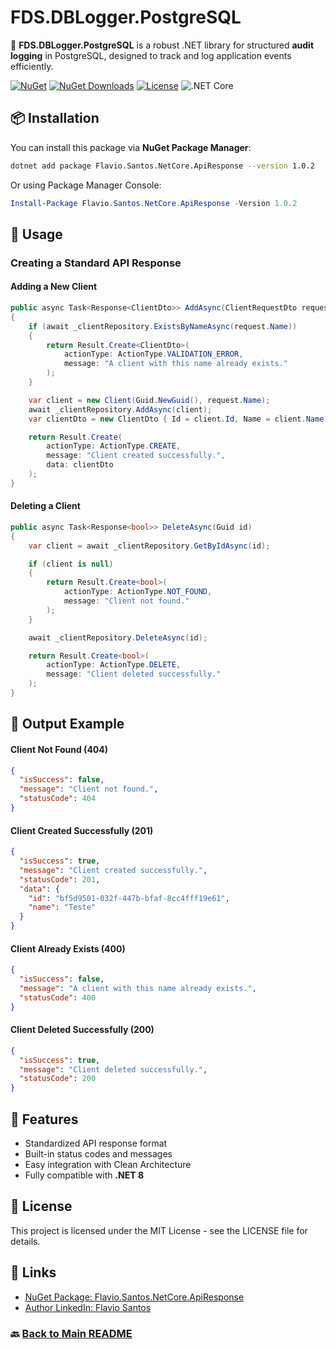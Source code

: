 # FDS.DBLogger.PostgreSQL

🚀 **FDS.DBLogger.PostgreSQL** is a robust .NET library for structured **audit logging** in PostgreSQL, designed to track and log application events efficiently.

[![NuGet](https://img.shields.io/nuget/v/Flavio.Santos.UuidV7.NetCore.svg)](https://www.nuget.org/packages/Flavio.Santos.UuidV7.NetCore/)
[![NuGet Downloads](https://img.shields.io/nuget/dt/Flavio.Santos.UuidV7.NetCore.svg)](https://www.nuget.org/packages/Flavio.Santos.UuidV7.NetCore/)
[![License](https://img.shields.io/badge/license-MIT-blue.svg)](LICENSE)
![.NET Core](https://img.shields.io/badge/.NET%20Core-8.0-blue?logo=dotnet)

## 📦 Installation

You can install this package via **NuGet Package Manager**:

```sh
dotnet add package Flavio.Santos.NetCore.ApiResponse --version 1.0.2
```

Or using Package Manager Console:

```powershell
Install-Package Flavio.Santos.NetCore.ApiResponse -Version 1.0.2
```

## 🚀 Usage

### Creating a Standard API Response

#### Adding a New Client
```csharp
public async Task<Response<ClientDto>> AddAsync(ClientRequestDto request)
{
    if (await _clientRepository.ExistsByNameAsync(request.Name))
    {
        return Result.Create<ClientDto>(
            actionType: ActionType.VALIDATION_ERROR,
            message: "A client with this name already exists."
        );
    }

    var client = new Client(Guid.NewGuid(), request.Name);
    await _clientRepository.AddAsync(client);
    var clientDto = new ClientDto { Id = client.Id, Name = client.Name };

    return Result.Create(
        actionType: ActionType.CREATE,
        message: "Client created successfully.",
        data: clientDto
    );
}
```

#### Deleting a Client
```csharp
public async Task<Response<bool>> DeleteAsync(Guid id)
{
    var client = await _clientRepository.GetByIdAsync(id);

    if (client is null)
    {
        return Result.Create<bool>(
            actionType: ActionType.NOT_FOUND,
            message: "Client not found."
        );
    }

    await _clientRepository.DeleteAsync(id);

    return Result.Create<bool>(
        actionType: ActionType.DELETE,
        message: "Client deleted successfully."
    );
}
```

## 📌 Output Example

#### Client Not Found (404)
```json
{
  "isSuccess": false,
  "message": "Client not found.",
  "statusCode": 404
}
```

#### Client Created Successfully (201)
```json
{
  "isSuccess": true,
  "message": "Client created successfully.",
  "statusCode": 201,
  "data": {
    "id": "bf5d9501-032f-447b-bfaf-8cc4fff19e61",
    "name": "Teste"
  }
}
```

#### Client Already Exists (400)
```json
{
  "isSuccess": false,
  "message": "A client with this name already exists.",
  "statusCode": 400
}
```

#### Client Deleted Successfully (200)
```json
{
  "isSuccess": true,
  "message": "Client deleted successfully.",
  "statusCode": 200
}
```

## 🎯 Features

- Standardized API response format  
- Built-in status codes and messages  
- Easy integration with Clean Architecture  
- Fully compatible with **.NET 8**  

## 📜 License

This project is licensed under the MIT License - see the LICENSE file for details.

## 🔗 Links

- [NuGet Package: Flavio.Santos.NetCore.ApiResponse](https://www.nuget.org/packages/Flavio.Santos.NetCore.ApiResponse/)  
- [Author LinkedIn: Flavio Santos](https://www.linkedin.com/in/flavio-santos-ti/)

### 🔙 [Back to Main README](../README.md)
